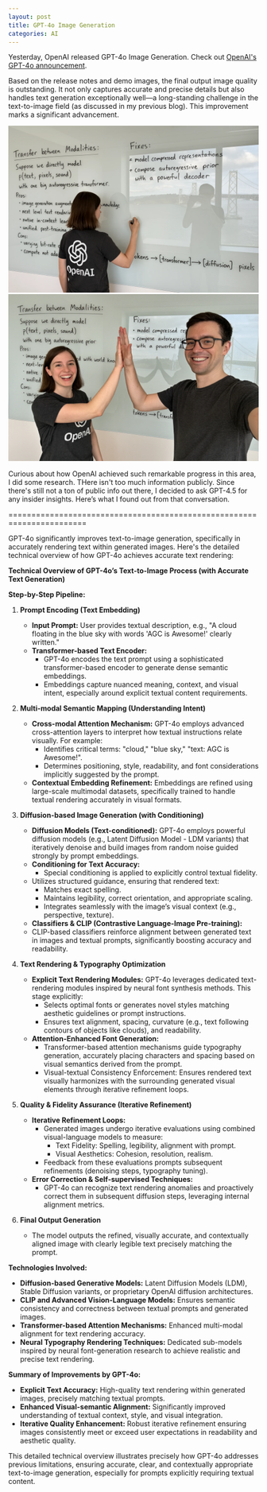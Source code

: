 ```yaml
---
layout: post
title: GPT-4o Image Generation
categories: AI
---
```


Yesterday, OpenAI released GPT-4o Image Generation. Check out [OpenAI's GPT-4o announcement](https://openai.com/index/introducing-4o-image-generation/).


Based on the release notes and demo images, the final output image quality is outstanding. It not only captures accurate and precise details but also handles text generation exceptionally well—a long-standing challenge in the text-to-image field (as discussed in my previous blog). This improvement marks a significant advancement.

![pic 1](/images/GPT-4o-Image-pic1.png "pic 1")
![pic 2](/images/GPT-4o-Image-pic2.png "pic 2")

Curious about how OpenAI achieved such remarkable progress in this area, I did some research. THere isn't too much information publicly. Since there's still not a ton of public info out there, I decided to ask GPT-4.5 for any insider insights. Here’s what I found out from that conversation.

=======================================================================

GPT-4o significantly improves text-to-image generation, specifically in accurately rendering text within generated images. Here's the detailed technical overview of how GPT-4o achieves accurate text rendering:

**Technical Overview of GPT-4o’s Text-to-Image Process (with Accurate Text Generation)**

**Step-by-Step Pipeline:**

1. **Prompt Encoding (Text Embedding)**
    * **Input Prompt:**
    User provides textual description, e.g., "A cloud floating in the blue sky with words 'AGC is Awesome!' clearly written."
    * **Transformer-based Text Encoder:**
        * GPT-4o encodes the text prompt using a sophisticated transformer-based encoder to generate dense semantic embeddings.
        * Embeddings capture nuanced meaning, context, and visual intent, especially around explicit textual content requirements.

2. **Multi-modal Semantic Mapping (Understanding Intent)**
    * **Cross-modal Attention Mechanism:**
    GPT-4o employs advanced cross-attention layers to interpret how textual instructions relate visually.
    For example:
        * Identifies critical terms: "cloud," "blue sky," "text: AGC is Awesome!".
        * Determines positioning, style, readability, and font considerations implicitly suggested by the prompt.
    * **Contextual Embedding Refinement:**
    Embeddings are refined using large-scale multimodal datasets, specifically trained to handle textual rendering accurately in visual formats.

3. **Diffusion-based Image Generation (with Conditioning)**
    * **Diffusion Models (Text-conditioned):**
    GPT-4o employs powerful diffusion models (e.g., Latent Diffusion Model - LDM variants) that iteratively denoise and build images from random noise guided strongly by prompt embeddings.
    * **Conditioning for Text Accuracy:**
        * Special conditioning is applied to explicitly control textual fidelity.
    * Utilizes structured guidance, ensuring that rendered text: 
        * Matches exact spelling.
        * Maintains legibility, correct orientation, and appropriate scaling.
        * Integrates seamlessly with the image’s visual context (e.g., perspective, texture).
    * **Classifiers & CLIP (Contrastive Language-Image Pre-training):**
    * CLIP-based classifiers reinforce alignment between generated text in images and textual prompts, significantly boosting accuracy and readability.

4. **Text Rendering & Typography Optimization**
    * **Explicit Text Rendering Modules:**
    GPT-4o leverages dedicated text-rendering modules inspired by neural font synthesis methods. This stage explicitly:
        * Selects optimal fonts or generates novel styles matching aesthetic guidelines or prompt instructions.
        * Ensures text alignment, spacing, curvature (e.g., text following contours of objects like clouds), and readability.
    * **Attention-Enhanced Font Generation:**
        * Transformer-based attention mechanisms guide typography generation, accurately placing characters and spacing based on visual semantics derived from the prompt.
        * Visual-textual Consistency Enforcement:
        Ensures rendered text visually harmonizes with the surrounding generated visual elements through iterative refinement loops.

5. **Quality & Fidelity Assurance (Iterative Refinement)**
    * **Iterative Refinement Loops:**
        * Generated images undergo iterative evaluations using combined visual-language models to measure: 
            * Text Fidelity: Spelling, legibility, alignment with prompt.
            * Visual Aesthetics: Cohesion, resolution, realism.
        * Feedback from these evaluations prompts subsequent refinements (denoising steps, typography tuning).
    * **Error Correction & Self-supervised Techniques:**
        * GPT-4o can recognize text rendering anomalies and proactively correct them in subsequent diffusion steps, leveraging internal alignment metrics.

6. **Final Output Generation**
    * The model outputs the refined, visually accurate, and contextually aligned image with clearly legible text precisely matching the prompt.

**Technologies Involved:**

  * **Diffusion-based Generative Models:** Latent Diffusion Models (LDM), Stable Diffusion variants, or proprietary OpenAI diffusion architectures.
  * **CLIP and Advanced Vision-Language Models:** Ensures semantic consistency and correctness between textual prompts and generated images.
  * **Transformer-based Attention Mechanisms:** Enhanced multi-modal alignment for text rendering accuracy.
  * **Neural Typography Rendering Techniques:** Dedicated sub-models inspired by neural font-generation research to achieve realistic and precise text rendering.

**Summary of Improvements by GPT-4o:**

  * **Explicit Text Accuracy:** High-quality text rendering within generated images, precisely matching textual prompts.
  * **Enhanced Visual-semantic Alignment:** Significantly improved understanding of textual context, style, and visual integration.
  * **Iterative Quality Enhancement:** Robust iterative refinement ensuring images consistently meet or exceed user expectations in readability and aesthetic quality.

This detailed technical overview illustrates precisely how GPT-4o addresses previous limitations, ensuring accurate, clear, and contextually appropriate text-to-image generation, especially for prompts explicitly requiring textual content.

